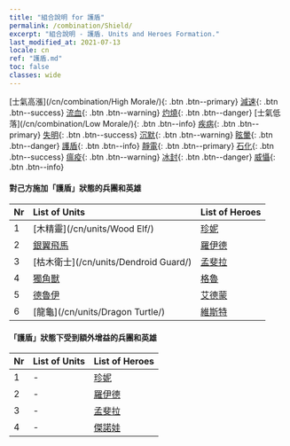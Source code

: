 ```yaml
---
title: "組合說明 for 護盾"
permalink: /combination/Shield/
excerpt: "組合說明 - 護盾. Units and Heroes Formation."
last_modified_at: 2021-07-13
locale: cn
ref: "護盾.md"
toc: false
classes: wide
---
```


  [士氣高漲](/cn/combination/High Morale/){: .btn .btn--primary} [減速](/cn/combination/Slow/){: .btn .btn--success} [流血](/cn/combination/Bleeding/){: .btn .btn--warning} [灼燒](/cn/combination/Burning/){: .btn .btn--danger} [士氣低落](/cn/combination/Low Morale/){: .btn .btn--info} [疾病](/cn/combination/Disease/){: .btn .btn--primary} [失明](/cn/combination/Blind/){: .btn .btn--success} [沉默](/cn/combination/Silence/){: .btn .btn--warning} [眩暈](/cn/combination/Stun/){: .btn .btn--danger} [護盾](/cn/combination/Shield/){: .btn .btn--info} [靜電](/cn/combination/Static/){: .btn .btn--primary} [石化](/cn/combination/Petrify/){: .btn .btn--success} [瘟疫](/cn/combination/Plague/){: .btn .btn--warning} [冰封](/cn/combination/Freeze/){: .btn .btn--danger} [威懾](/cn/combination/Deterrence/){: .btn .btn--info} 


#### 對己方施加「護盾」狀態的兵團和英雄

  | Nr |  List of Units  | List of Heroes | 
  |:---|:----------------|:---------------| 
  | 1 | [木精靈](/cn/units/Wood Elf/) | [珍妮](/cn/heroes/Gem/) |
  | 2 | [銀翼飛馬](/cn/units/Pegasus/) | [羅伊德](/cn/heroes/Ryland/) |
  | 3 | [枯木衛士](/cn/units/Dendroid Guard/) | [孟斐拉](/cn/heroes/Mephala/) |
  | 4 | [獨角獸](/cn/units/Unicorn/) | [格魯](/cn/heroes/Gelu/) |
  | 5 | [德魯伊](/cn/units/Druid/) | [艾德蒙](/cn/heroes/Erdamon/) |
  | 6 | [龍龜](/cn/units/Dragon Turtle/) | [維斯特](/cn/heroes/Wystan/) |


#### 「護盾」狀態下受到額外增益的兵團和英雄

  | Nr |  List of Units  | List of Heroes | 
  |:---|:----------------|:---------------| 
  | 1 | - | [珍妮](/cn/heroes/Gem/) |
  | 2 | - | [羅伊德](/cn/heroes/Ryland/) |
  | 3 | - | [孟斐拉](/cn/heroes/Mephala/) |
  | 4 | - | [傑諾娃](/cn/heroes/Jenova/) |
